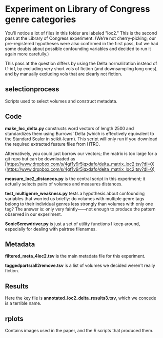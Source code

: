 Experiment on Library of Congress genre categories
==================================================

You'll notice a lot of files in this folder are labeled "loc2." This is the second pass at the Library of Congress experiment. (We're not cherry-picking; our pre-registered hypotheses were also confirmed in the first pass, but we had some doubts about possible confounding variables and decided to run it again more carefully.)

This pass at the question differs by using the Delta normalization instead of tf-idf, by excluding very short vols of fiction (and downsampling long ones), and by manually excluding vols that are clearly not fiction.

selectionprocess
----------------

Scripts used to select volumes and construct metadata.

Code
----

**make_loc_delta.py** constructs word vectors of length 2500 and standardizes them using Burrows' Delta (which is effectively equivalent to the Standard Scaler in scikit-learn). This script will only run if you download the required extracted feature files from HTRC.

Alternatively, you could just borrow our vectors; the matrix is too large for a git repo but can be downloaded as [https://www.dropbox.com/s/4gf1y9r5iqxdafo/delta_matrix_loc2.tsv?dl=0](https://www.dropbox.com/s/4gf1y9r5iqxdafo/delta_matrix_loc2.tsv?dl=0)

**measure_loc2_distances.py** is the central script in this experiment; it actually selects pairs of volumes and measures distances.

**test_multigenre_weakness.py** tests a hypothesis about confounding variables that worried us briefly: do volumes with multiple genre tags belong to their individual genres less strongly than volumes with only one tag? The answer is: only very faintly——not enough to produce the pattern observed in our experiment.

**SonicScrewdriver.py** is just a set of utility functions I keep around, especially for dealing with pairtree filenames.

Metadata
--------

**filtered_meta_4loc2.tsv** is the main metadata file for this experiment.

**taggedparts/all2remove.tsv** is a list of volumes we decided weren't really fiction.

Results
-------

Here the key file is **annotated_loc2_delta_results3.tsv**, which we concede is a terrible name.

rplots
------
Contains images used in the paper, and the R scripts that produced them.




